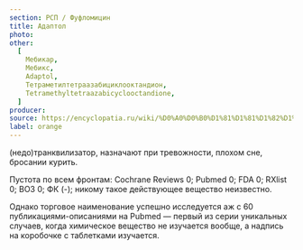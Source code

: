 ```yaml
---
section: РСП / Фуфломицин
title: Адаптол
photo:
other:
  [
    Мебикар,
    Мебикс,
    Adaptol,
    Тетраметилтетраазабициклооктандион,
    Tetramethyltetraazabicyclooctandione,
  ]
producer:
source: https://encyclopatia.ru/wiki/%D0%A0%D0%B0%D1%81%D1%81%D1%82%D1%80%D0%B5%D0%BB%D1%8C%D0%BD%D1%8B%D0%B9_%D1%81%D0%BF%D0%B8%D1%81%D0%BE%D0%BA_%D0%BF%D1%80%D0%B5%D0%BF%D0%B0%D1%80%D0%B0%D1%82%D0%BE%D0%B2
label: orange
---
```


(недо)транквилизатор, назначают при тревожности, плохом сне, бросании курить.

Пустота по всем фронтам: Cochrane Reviews 0; Pubmed 0; FDA 0; RXlist 0; ВОЗ 0; ФК (-); никому такое действующее вещество неизвестно.

Однако торговое наименование успешно исследуется аж с 60 публикациями-описаниями на Pubmed — первый из серии уникальных случаев, когда химическое вещество не изучается вообще, а надпись на коробочке с таблетками изучается.
